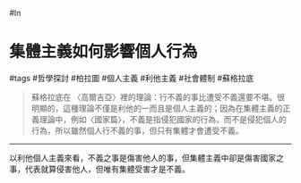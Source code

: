#ln
# 集體主義如何影響個人行為
#tags #哲學探討 #柏拉圖 #個人主義 #利他主義 #社會體制 #蘇格拉底 

> 蘇格拉底在 〈高爾吉亞〉裡的理論：行不義的事比遭受不義還要不堪。很明顯的，這種理論不僅是利他的一而且是個人主義的；因為在集體主義的正義理論中，例如〈國家篇〉，不義是指侵犯國家的行為，而不是侵犯個人的行為，所以雖然個人行不義的事，但只有集體才會遭受不義。 

---

以利他個人主義來看，不義之事是傷害他人的事，但集體主義中卻是傷害國家之事，代表就算侵害他人，但唯有集體受害才是不義。
